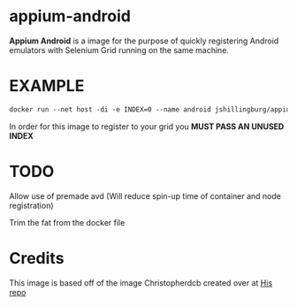 # appium-android

**Appium Android** is a image for the purpose of quickly registering Android emulators with Selenium Grid running on the same machine. 

# EXAMPLE
```html
docker run --net host -di -e INDEX=0 --name android jshillingburg/appium-android
```

In order for this image to register to your grid you **MUST PASS AN UNUSED INDEX** 

# TODO
Allow use of premade avd (Will reduce spin-up time of container and node registration)

Trim the fat from the docker file


# Credits
This image is based off of the image Christopherdcb created over at [His repo](https://hub.docker.com/r/cristopherdcb/appium-android/)
